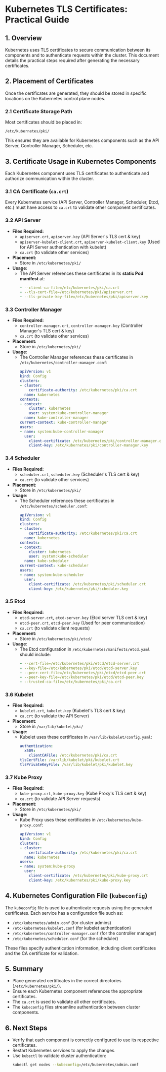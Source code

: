 # Kubernetes TLS Certificates: Practical Guide

## 1. Overview
Kubernetes uses TLS certificates to secure communication between its components and to authenticate requests within the cluster. This document details the practical steps required after generating the necessary certificates.

## 2. Placement of Certificates
Once the certificates are generated, they should be stored in specific locations on the Kubernetes control plane nodes.

### 2.1 Certificate Storage Path
Most certificates should be placed in:
```
/etc/kubernetes/pki/
```

This ensures they are available for Kubernetes components such as the API Server, Controller Manager, Scheduler, etc.

## 3. Certificate Usage in Kubernetes Components
Each Kubernetes component uses TLS certificates to authenticate and authorize communication within the cluster.

### 3.1 CA Certificate (`ca.crt`)
Every Kubernetes service (API Server, Controller Manager, Scheduler, Etcd, etc.) must have access to `ca.crt` to validate other component certificates.

### 3.2 API Server
- **Files Required:**
  - `apiserver.crt`, `apiserver.key` (API Server's TLS cert & key)
  - `apiserver-kubelet-client.crt`, `apiserver-kubelet-client.key` (Used for API Server authentication with kubelet)
  - `ca.crt` (to validate other services)
- **Placement:**
  - Store in `/etc/kubernetes/pki/`
- **Usage:**
  - The API Server references these certificates in its **static Pod manifest** at:
    ```yaml
    - --client-ca-file=/etc/kubernetes/pki/ca.crt
    - --tls-cert-file=/etc/kubernetes/pki/apiserver.crt
    - --tls-private-key-file=/etc/kubernetes/pki/apiserver.key
    ```

### 3.3 Controller Manager
- **Files Required:**
  - `controller-manager.crt`, `controller-manager.key` (Controller Manager's TLS cert & key)
  - `ca.crt` (to validate other services)
- **Placement:**
  - Store in `/etc/kubernetes/pki/`
- **Usage:**
  - The Controller Manager references these certificates in `/etc/kubernetes/controller-manager.conf`:
    ```yaml
    apiVersion: v1
    kind: Config
    clusters:
    - cluster:
        certificate-authority: /etc/kubernetes/pki/ca.crt
      name: kubernetes
    contexts:
    - context:
        cluster: kubernetes
        user: system:kube-controller-manager
      name: kube-controller-manager
    current-context: kube-controller-manager
    users:
    - name: system:kube-controller-manager
      user:
        client-certificate: /etc/kubernetes/pki/controller-manager.crt
        client-key: /etc/kubernetes/pki/controller-manager.key
    ```

### 3.4 Scheduler
- **Files Required:**
  - `scheduler.crt`, `scheduler.key` (Scheduler's TLS cert & key)
  - `ca.crt` (to validate other services)
- **Placement:**
  - Store in `/etc/kubernetes/pki/`
- **Usage:**
  - The Scheduler references these certificates in `/etc/kubernetes/scheduler.conf`:
    ```yaml
    apiVersion: v1
    kind: Config
    clusters:
    - cluster:
        certificate-authority: /etc/kubernetes/pki/ca.crt
      name: kubernetes
    contexts:
    - context:
        cluster: kubernetes
        user: system:kube-scheduler
      name: kube-scheduler
    current-context: kube-scheduler
    users:
    - name: system:kube-scheduler
      user:
        client-certificate: /etc/kubernetes/pki/scheduler.crt
        client-key: /etc/kubernetes/pki/scheduler.key
    ```

### 3.5 Etcd
- **Files Required:**
  - `etcd-server.crt`, `etcd-server.key` (Etcd server TLS cert & key)
  - `etcd-peer.crt`, `etcd-peer.key` (Used for peer communication)
  - `ca.crt` (to validate client requests)
- **Placement:**
  - Store in `/etc/kubernetes/pki/etcd/`
- **Usage:**
  - The Etcd configuration in `/etc/kubernetes/manifests/etcd.yaml` should include:
    ```yaml
    - --cert-file=/etc/kubernetes/pki/etcd/etcd-server.crt
    - --key-file=/etc/kubernetes/pki/etcd/etcd-server.key
    - --peer-cert-file=/etc/kubernetes/pki/etcd/etcd-peer.crt
    - --peer-key-file=/etc/kubernetes/pki/etcd/etcd-peer.key
    - --trusted-ca-file=/etc/kubernetes/pki/ca.crt
    ```

### 3.6 Kubelet
- **Files Required:**
  - `kubelet.crt`, `kubelet.key` (Kubelet's TLS cert & key)
  - `ca.crt` (to validate the API Server)
- **Placement:**
  - Store in `/var/lib/kubelet/pki/`
- **Usage:**
  - Kubelet uses these certificates in `/var/lib/kubelet/config.yaml`:
    ```yaml
    authentication:
      x509:
        clientCAFile: /etc/kubernetes/pki/ca.crt
    tlsCertFile: /var/lib/kubelet/pki/kubelet.crt
    tlsPrivateKeyFile: /var/lib/kubelet/pki/kubelet.key
    ```

### 3.7 Kube Proxy
- **Files Required:**
  - `kube-proxy.crt`, `kube-proxy.key` (Kube Proxy's TLS cert & key)
  - `ca.crt` (to validate API Server requests)
- **Placement:**
  - Store in `/etc/kubernetes/pki/`
- **Usage:**
  - Kube Proxy uses these certificates in `/etc/kubernetes/kube-proxy.conf`:
    ```yaml
    apiVersion: v1
    kind: Config
    clusters:
    - cluster:
        certificate-authority: /etc/kubernetes/pki/ca.crt
      name: kubernetes
    users:
    - name: system:kube-proxy
      user:
        client-certificate: /etc/kubernetes/pki/kube-proxy.crt
        client-key: /etc/kubernetes/pki/kube-proxy.key
    ```

## 4. Kubernetes Configuration File (`kubeconfig`)
The `kubeconfig` file is used to authenticate requests using the generated certificates. Each service has a configuration file such as:
- `/etc/kubernetes/admin.conf` (for cluster admins)
- `/etc/kubernetes/kubelet.conf` (for kubelet authentication)
- `/etc/kubernetes/controller-manager.conf` (for the controller manager)
- `/etc/kubernetes/scheduler.conf` (for the scheduler)

These files specify authentication information, including client certificates and the CA certificate for validation.

## 5. Summary
- Place generated certificates in the correct directories (`/etc/kubernetes/pki/`).
- Ensure each Kubernetes component references the appropriate certificates.
- The `ca.crt` is used to validate all other certificates.
- The `kubeconfig` files streamline authentication between cluster components.

## 6. Next Steps
- Verify that each component is correctly configured to use its respective certificates.
- Restart Kubernetes services to apply the changes.
- Use `kubectl` to validate cluster authentication:
  ```bash
  kubectl get nodes --kubeconfig=/etc/kubernetes/admin.conf
  ```

